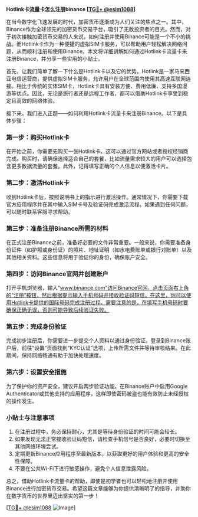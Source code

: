 **Hotlink卡流量卡怎么注册binance [[TG💪+ @esim1088](https://t.me/s/esim1088)]**

在当今数字化飞速发展的时代，加密货币逐渐成为人们关注的焦点之一。其中，Binance作为全球领先的加密货币交易平台，吸引了无数投资者的目光。然而，对于初次接触加密货币交易的人来说，如何注册并使用Binance可能是一个不小的挑战。而Hotlink卡作为一种便捷的虚拟SIM卡服务，可以帮助用户轻松解决网络问题，从而顺利注册和使用Binance。本文将详细讲解如何通过Hotlink卡流量卡来注册Binance，并分享一些实用的小贴士。

首先，让我们简单了解一下什么是Hotlink卡以及它的优势。Hotlink是一家马来西亚电信运营商，提供虚拟SIM卡服务，允许用户在全球范围内使用其高速互联网连接。相比于传统的实体SIM卡，Hotlink卡具有安装方便、费用低廉、支持多国漫游等优点。因此，无论是旅行者还是远程工作者，都可以借助Hotlink卡享受到稳定且高效的网络体验。

接下来，我们进入正题——如何利用Hotlink卡流量卡来注册Binance。以下是具体步骤：

### 第一步：购买Hotlink卡

在开始之前，你需要先购买一张Hotlink卡。这可以通过官方网站或者授权经销商完成。购买时，请确保选择适合自己的套餐，比如流量需求较大的用户可以选择包含更多数据流量的套餐。此外，记得填写正确的个人信息以便激活卡片。

### 第二步：激活Hotlink卡

收到Hotlink卡后，按照说明书上的指示进行激活操作。通常情况下，你需要下载官方应用程序并在其中输入SIM卡号及验证码完成激活流程。如果遇到任何问题，可以随时联系客服寻求帮助。

### 第三步：准备注册Binance所需的材料

在正式注册Binance之前，准备好必要的文件非常重要。一般来说，你需要准备身份证件（如护照或身份证）的照片、地址证明（如水电费账单或银行对账单）以及其他相关资料。这些信息将用于验证你的身份，确保账户安全。

### 第四步：访问Binance官网并创建账户

打开手机浏览器，输入“www.binance.com”访问Binance官网。点击页面右上角的“注册”按钮，然后根据提示输入手机号码并接收验证码短信。在这里，你可以使用Hotlink卡提供的国际号码完成注册过程。需要注意的是，在填写手机号码时要确保正确无误，否则可能导致后续验证失败。

### 第五步：完成身份验证

完成初步注册后，你需要进一步提交个人资料以通过身份验证。登录到Binance账户后，前往“设置”页面找到“KYC认证”选项，上传所需文件并等待审核结果。在此期间，保持网络畅通有助于加快处理速度。

### 第六步：设置安全措施

为了保护你的资产安全，建议开启两步验证功能。在Binance账户中启用Google Authenticator或其他支持的应用程序，这样即使密码被盗也能有效防止未经授权的操作发生。

### 小贴士与注意事项

1. 在注册过程中，务必保持耐心，尤其是等待身份验证的时间可能会较长。
2. 如果发现无法正常接收验证码短信，请检查手机信号是否良好，必要时切换至其他网络环境尝试。
3. 定期更新Binance应用程序至最新版本，以获取更好的用户体验和更高的安全性保障。
4. 不要在公共Wi-Fi下进行敏感操作，避免个人信息泄露风险。

总之，借助Hotlink卡流量卡的帮助，即使是初学者也可以轻松地注册并使用Binance进行加密货币交易。希望这篇文章能够为你提供清晰明了的指导，并助你在数字货币的世界里迈出坚实的第一步！

[[TG💪+ @esim1088](https://t.me/s/esim1088) ![Image](https://i.postimg.cc/4NQfJmqS/Snipaste-2025-05-13-00-14-12.png)]